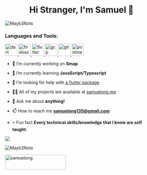 <h1 align="center">Hi Stranger, I'm Samuel 👋</h1>
<p align="left"> <img src="https://komarev.com/ghpvc/?username=Mayb3Nots&label=Profile%20views&color=0e75b6&style=flat" alt="Mayb3Nots" /> </p>
<h3 align="left">Languages and Tools:</h3>
<p align="left"> <a href="https://dart.dev" target="_blank"> <img src="https://www.vectorlogo.zone/logos/dartlang/dartlang-icon.svg" alt="dart" width="40" height="40"/> </a> <a href="https://firebase.google.com/" target="_blank"> <img src="https://www.vectorlogo.zone/logos/firebase/firebase-icon.svg" alt="firebase" width="40" height="40"/> </a> <a href="https://flutter.dev" target="_blank"> <img src="https://www.vectorlogo.zone/logos/flutterio/flutterio-icon.svg" alt="flutter" width="40" height="40"/> </a> <a href="https://cloud.google.com" target="_blank"> <img src="https://www.vectorlogo.zone/logos/google_cloud/google_cloud-icon.svg" alt="gcp" width="40" height="40"/> </a> <a href="https://git-scm.com/" target="_blank"> <img src="https://www.vectorlogo.zone/logos/git-scm/git-scm-icon.svg" alt="git" width="40" height="40"/> </a> <a href="https://postman.com" target="_blank"> <img src="https://www.vectorlogo.zone/logos/getpostman/getpostman-icon.svg" alt="postman" width="40" height="40"/> </a> </p>


- 🔭 I’m currently working on **Smap**

- 🌱 I’m currently learning **JavaScript/Typescript**

- 🤝 I’m looking for help with [a flutter package](https://github.com/Mayb3Nots/zoom_pinch_overlay)

- 👨‍💻 All of my projects are available at [samuelong.me](samuelong.me)

- 💬 Ask me about **anything!**

- 📫 How to reach me **samuelong135@gmail.com**

- ⚡ Fun fact **Every technical skills/knowledge that I know are self taught.**



<img src = "https://github-readme-stats.vercel.app/api?username=Mayb3Nots&&show_icons=true&title_color=ffffff&icon_color=FFFFFF&text_color=FFFFFF&bg_color=30,AA076B,61045F&custom_title=My Github Stats&count_private=true" />

<p><img align="center" src="https://github-readme-streak-stats.herokuapp.com/?user=Mayb3Nots&" alt="Mayb3Nots" /></p>

<p><a href="https://www.buymeacoffee.com/samuelong"> <img align="left" src="https://cdn.buymeacoffee.com/buttons/v2/default-yellow.png" height="50" width="200" alt="samuelong" /></a></p><br><br>




